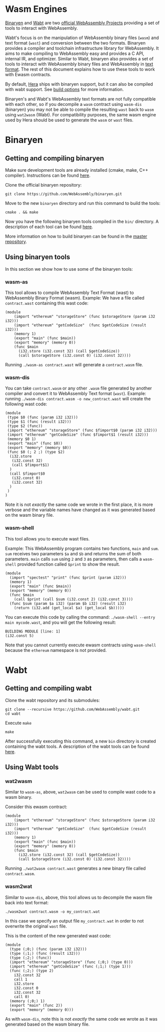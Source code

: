 # Wasm Engines

[Binaryen](https://github.com/WebAssembly/binaryen.git) and
[Wabt](https://github.com/WebAssembly/wabt.git) are two [official WebAssembly
Projects](https://github.com/WebAssembly/) providing a set of tools to interact
with WebAssembly.

Wabt's focus is on the manipulation of WebAssembly binary files (`wasm`) and
text format (`wast`) and conversion between the two formats. Binaryen provides a
compiler and toolchain infrastructure library for WebAssembly. It aims to make
compiling to WebAssembly easy and provides a C API, internal IR, and optimizer.
Similar to Wabt, binaryen also provides a set of tools to interact with
WebAssembly binary files and WebAssembly in
[text format](https://github.com/WebAssembly/design/blob/master/TextFormat.md).
The rest of this document explains how to use these tools to work with Ewasm
contracts.

By default, [Hera](https://github.com/ewasm/hera) ships with binaryen support,
but it can also be compiled with wabt support. See
[build options](https://github.com/ewasm/hera#build-options) for more information.

Binaryen's and Wabt's WebAssembly text formats are not fully compatible with each
other, so if you decompile a `wasm` contract using `wasm-dis` (binaryen) you may
not be able to compile the resulting `wast` back to `wasm` using `wat2wasm`
(Wabt). For compatibility purposes, the same wasm engine used by Hera should be
used to generate the `wasm` or `wast` files.

# Binaryen

## Getting and compiling binaryen

Make sure development tools are already installed (cmake, make, C++ compiler).
Instructions can be found [here](./README.md#manual-configuration).

Clone the official binaryen repository:

```
git clone https://github.com/WebAssembly/binaryen.git
```

Move to the new `binaryen` directory and run this command to build the tools:

```
cmake . && make
```

Now you have the following binaryen tools compiled in the `bin/` directory. A
description of each tool can be found
[here](https://github.com/WebAssembly/binaryen#tools).

More information on how to build binaryen can be found in the [master repository](https://github.com/WebAssembly/binaryen#building).

## Using binaryen tools

In this section we show how to use some of the binaryen tools:

### wasm-as

This tool allows to compile WebAssembly Text Format (wast) to
WebAssembly Binary Format (wasm).  Example: We have a file called
`contract.wast` containing this wast code:

```wast
(module
    (import "ethereum" "storageStore" (func $storageStore (param i32 i32)))
    (import "ethereum" "getCodeSize"  (func $getCodeSize (result i32)))
    (memory 1)
    (export "main" (func $main))
    (export "memory" (memory 0))
    (func $main
      (i32.store (i32.const 32) (call $getCodeSize))
      (call $storageStore (i32.const 0) (i32.const 32))))
```

Running `./wasm-as contract.wast` will generate a `contract.wasm` file.

### wasm-dis

You can take `contract.wasm` or any other `.wasm` file generated by another
compiler and convert it to WebAssembly Text format (`wast`).  Example: running
`./wasm-dis contract.wasm -o new_contract.wast` will create the following wast
code:

```wast
(module
 (type $0 (func (param i32 i32)))
 (type $1 (func (result i32)))
 (type $2 (func))
 (import "ethereum" "storageStore" (func $fimport$0 (param i32 i32)))
 (import "ethereum" "getCodeSize" (func $fimport$1 (result i32)))
 (memory $0 1)
 (export "main" (func $0))
 (export "memory" (memory $0))
 (func $0 (; 2 ;) (type $2)
  (i32.store
   (i32.const 32)
   (call $fimport$1)
  )
  (call $fimport$0
   (i32.const 0)
   (i32.const 32)
  )
 )
)
```

Note it is not _exactly_ the same code we wrote in the first place, it is more
verbose and the variable names have changed as it was generated based on the wasm binary file.

### wasm-shell

This tool allows you to execute wast files.

Example: This WebAssembly program contains two functions, `main` and `sum`.
`sum` receives two parameters `$a` and `$b` and returns the sum of both
parameters. `main` calls `sum` using `2` and `3` as parameters, then calls a
`wasm-shell` provided function called `$print` to show the result.

```wast
(module
  (import "spectest" "print" (func $print (param i32)))
  (memory 1)
  (export "main" (func $main))
  (export "memory" (memory 0))
  (func $main
    (call $print (call $sum (i32.const 2) (i32.const 3))))
  (func $sum (param $a i32) (param $b i32) (result i32)
    (return (i32.add (get_local $a) (get_local $b)))))
```

You can execute this code by calling the command: `./wasm-shell --entry main
mycode.wast`, and you will get the following result:

```
BUILDING MODULE [line: 1]
(i32.const 5)
```

Note that you cannot currently execute ewasm contracts using `wasm-shell` because the
`ethereum` namespace is not provided.

# Wabt

## Getting and compiling wabt

Clone the wabt repository and its submodules:

```
git clone --recursive https://github.com/WebAssembly/wabt.git
cd wabt
```

Execute `make`

```
make
```

After successfully executing this command, a new `bin` directory is created
containing the wabt tools. A description of the wabt tools can be found [here](https://github.com/WebAssembly/wabt#wabt-the-webassembly-binary-toolkit).

## Using Wabt tools

### wat2wasm

Similar to `wasm-as`, above, `wat2wasm` can be used to compile wast code to a wasm binary.

Consider this ewasm contract:

```wast
(module
    (import "ethereum" "storageStore" (func $storageStore (param i32 i32)))
    (import "ethereum" "getCodeSize"  (func $getCodeSize (result i32)))
    (memory 1)
    (export "main" (func $main))
    (export "memory" (memory 0))
    (func $main
      (i32.store (i32.const 32) (call $getCodeSize))
      (call $storageStore (i32.const 0) (i32.const 32))))
```

Running `./wat2wasm contract.wast` generates a new binary file called `contract.wasm`.

### wasm2wat

Similar to `wasm-dis`, above, this tool allows us to decompile the wasm file back into text format:

```
./wasm2wat contract.wasm -o my_contract.wat
```

In this case we specify an output file `my_contract.wat` in order to not
overwrite the original `wast` file.

This is the content of the new generated wast code:

```wast
(module
  (type (;0;) (func (param i32 i32)))
  (type (;1;) (func (result i32)))
  (type (;2;) (func))
  (import "ethereum" "storageStore" (func (;0;) (type 0)))
  (import "ethereum" "getCodeSize" (func (;1;) (type 1)))
  (func (;2;) (type 2)
    i32.const 32
    call 1
    i32.store
    i32.const 0
    i32.const 32
    call 0)
  (memory (;0;) 1)
  (export "main" (func 2))
  (export "memory" (memory 0)))
```

As with `wasm-dis`, note this is not _exactly_ the same code we wrote as it was generated based on the wasm binary file.
